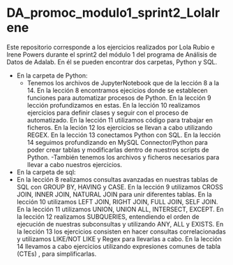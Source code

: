 # DA_promoc_modulo1_sprint2_LolaIrene

Este repositorio corresponde a los ejercicios realizados por Lola Rubio e Irene Powers durante el sprint2 del módulo 1 del programa de Análisis de Datos de Adalab.
En él se pueden encontrar dos carpetas, Python y SQL.
- En la carpeta de Python:
  - Tenemos los archivos de JupyterNotebook que de la lección 8 a la 14.
  En la lección 8 encontramos ejecicios donde se establecen funciones para automatizar procesos de Python.
  En la lección 9 lección profundizamos en estas.
  En la lección 10 realizamos ejercicios para definir clases y seguir con el proceso de automatizado.
  En la lección 11 utilizamos código para trabajar en ficheros.
  En la leción 12 los ejercicios se llevan a cabo utilizando REGEX.
  En la lección 13 conectamos Python con SQL.
  En la lección 14 seguimos profundizando en MySQL Connector/Python para poder crear tablas y modificarlas   dentro de nuestros scripts de Python. 
  -También tenemos los archivos y ficheros necesarios para llevar a cabo nuestros ejercicios.
- En la carpeta de sql:
- En la lección 8 realizamos consultas avanzadas en nuestras tablas de SQL con GROUP BY, HAVING y CASE.
  En la lección 9 utilizamos CROSS JOIN, INNER JOIN, NATURAL JOIN para unir diferentes tablas.
  En la lección 10 utilizamos LEFT JOIN, RIGHT JOIN, FULL JOIN, SELF JOIN.
  En la lección 11 utilizamos UNION, UNION ALL, INTERSECT, EXCEPT.
  En la lección 12 realizamos SUBQUERIES, entendiendo el orden de ejecución de nuestras subconsultas y       utilizando ANY, ALL y EXISTS.
  En la lección 13 los ejercicios consisten en hacer consultas correlacionadas y utilizamos LIKE/NOT LIKE   y Regex para llevarlas a cabo.
  En la lección 14 llevamos a cabo ejercicios utilizando expresiones comunes de tabla (CTEs)
  , para simplificarlas.
  
